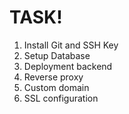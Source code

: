 # TASK!
1. Install Git and SSH Key
2. Setup Database
3. Deployment backend
4. Reverse proxy
5. Custom domain
6. SSL configuration
